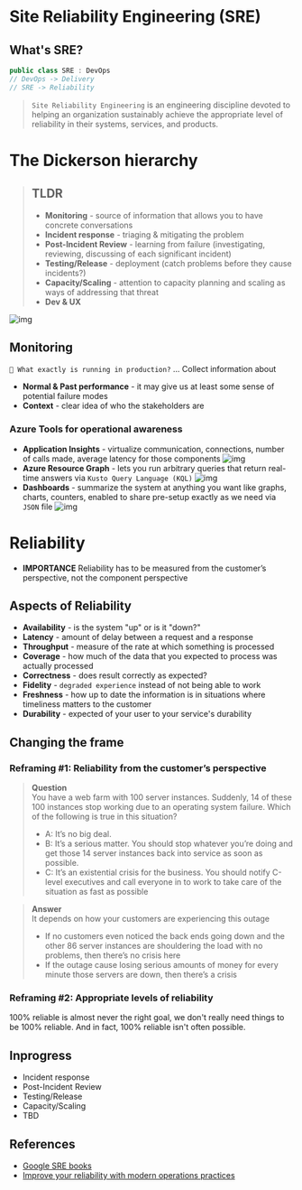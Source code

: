 # Site Reliability Engineering (SRE)

## What's SRE?
```csharp
public class SRE : DevOps
// DevOps -> Delivery
// SRE -> Reliability
```
> `Site Reliability Engineering` is an engineering discipline devoted to helping an organization sustainably achieve the appropriate level of reliability in their systems, services, and products.

# The Dickerson hierarchy
> ## TLDR
> * **Monitoring** - source of information that allows you to have concrete conversations
> * **Incident response** - triaging & mitigating the problem
> * **Post-Incident Review** - learning from failure
> (investigating, reviewing, discussing of each significant incident)
> * **Testing/Release** - deployment (catch problems before they cause incidents?)
> * **Capacity/Scaling** - attention to capacity planning and scaling as ways of addressing that threat
> * **Dev & UX**

![img](https://docs.microsoft.com/en-us/learn/advocates/improve-reliability-introduction/media/dickerson-hierarchy.png)

## Monitoring
`🤔 What exactly is running in production?` ... Collect information about
* **Normal & Past performance** - it may give us at least some sense of potential failure modes
* **Context** - clear idea of who the stakeholders are

### Azure Tools for operational awareness
* **Application Insights** - virtualize communication, connections, number of calls made, average latency for those components
![img](https://docs.microsoft.com/en-us/learn/advocates/improve-reliability-monitoring/media/application-map.png)
* **Azure Resource Graph** - lets you run arbitrary queries that return real-time answers via `Kusto Query Language (KQL)`
![img](https://docs.microsoft.com/en-us/learn/advocates/improve-reliability-monitoring/media/resource-graph-explorer-results.png)
* **Dashboards** - summarize the system at anything you want like graphs, charts, counters, enabled to share pre-setup exactly as we need via `JSON` file
![img](https://docs.microsoft.com/en-us/learn/advocates/improve-reliability-monitoring/media/azure-inventory-dashboard.png)

# Reliability
* **IMPORTANCE** Reliability has to be measured from the customer’s perspective, not the component perspective

## Aspects of Reliability
* **Availability** - is the system "up" or is it "down?"
* **Latency** - amount of delay between a request and a response
* **Throughput** - measure of the rate at which something is processed
* **Coverage** - how much of the data that you expected to process was actually processed
* **Correctness** - does result correctly as expected?
* **Fidelity** - `degraded experience` instead of not being able to work
* **Freshness** - how up to date the information is in situations where timeliness matters to the customer
* **Durability** - expected of your user to your service's durability

## Changing the frame
### Reframing #1: Reliability from the customer’s perspective
> **Question**  
> You have a web farm with 100 server instances. Suddenly, 14 of these 100 instances stop working due to an operating system failure. Which of the following is true in this situation?
> * A: It’s no big deal.
> * B: It’s a serious matter. You should stop whatever you’re doing and get those 14 server instances back into service as soon as possible.
> * C: It’s an existential crisis for the business. You should notify C-level executives and call everyone in to work to take care of the situation as fast as possible  

> **Answer**  
> It depends on how your customers are experiencing this outage  
> * If no customers even noticed the back ends going down and the other 86 server instances are shouldering the load with no problems, then there’s no crisis here
> * If the outage cause losing serious amounts of money for every minute those servers are down, then there’s a crisis

### Reframing #2: Appropriate levels of reliability
100% reliable is almost never the right goal, we don't really need things to be 100% reliable. And in fact, 100% reliable isn't often possible.

## Inprogress
* Incident response
* Post-Incident Review
* Testing/Release
* Capacity/Scaling
* TBD

## References
* [Google SRE books](https://sre.google/books)
* [Improve your reliability with modern operations practices](https://docs.microsoft.com/en-us/learn/paths/improve-reliability-modern-operations)
